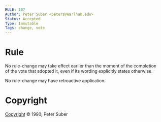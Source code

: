 ```yaml
---
RULE: 107
Author: Peter Suber <peters@earlham.edu>
Status: Accepted
Type: Immutable
Tags: change, vote
---
```


# Rule

No rule-change may take effect earlier than the moment of the completion of the vote that adopted it, even if its wording explicitly states otherwise.

No rule-change may have retroactive application.

# Copyright

[Copyright](http://legacy.earlham.edu/~peters/copyrite.htm) © 1990, Peter Suber
